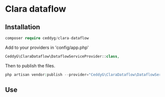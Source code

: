 Clara dataflow
===============

## Installation

```php
composer require ceddyg/clara-dataflow
```

Add to your providers in 'config/app.php'
```php
CeddyG\ClaraDataflow\DataflowServiceProvider::class,
```

Then to publish the files.
```php
php artisan vendor:publish --provider="CeddyG\ClaraDataflow\DataflowServiceProvider"
```

## Use

